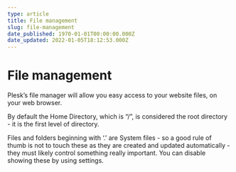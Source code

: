 ```yaml
---
type: article
title: File management
slug: file-management
date_published: 1970-01-01T00:00:00.000Z
date_updated: 2022-01-05T18:12:53.000Z
---
```


# File management

Plesk’s file manager will allow you easy access to your website files, on your web browser.

By default the Home Directory, which is “/”, is considered the root directory - it is the first level of directory.

Files and folders beginning with ‘.’ are System files - so a good rule of thumb is not to touch these as they are created and updated automatically - they must likely control something really important. You can disable showing these by using settings.